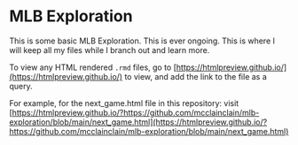# MLB Exploration

This is some basic MLB Exploration. This is ever ongoing. This is where I will keep all my files while I branch out and learn more.

To view any HTML rendered `.rmd` files, go to [https://htmlpreview.github.io/](https://htmlpreview.github.io/) to view, and add the link to the file as a query.

For example, for the next_game.html file in this repository: visit [https://htmlpreview.github.io/?https://github.com/mcclainclain/mlb-exploration/blob/main/next_game.html](https://htmlpreview.github.io/?https://github.com/mcclainclain/mlb-exploration/blob/main/next_game.html)
